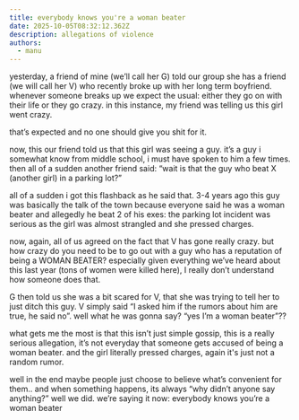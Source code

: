 ```yaml
---
title: everybody knows you're a woman beater
date: 2025-10-05T08:32:12.362Z
description: allegations of violence
authors:
  - manu
---
```

yesterday, a friend of mine (we’ll call her G) told our group she has a friend (we will call her V) who recently broke up with her long term boyfriend. whenever someone breaks up we expect the usual: either they go on with their life or they go crazy. in this instance, my friend was telling us this girl went crazy.

that’s expected and no one should give you shit for it.

now, this our friend told us that this girl was seeing a guy. it’s a guy i somewhat know from middle school, i must have spoken to him a few times. then all of a sudden another friend said: “wait is that the guy who beat X (another girl) in a parking lot?”

all of a sudden i got this flashback as he said that. 3-4 years ago this guy was basically the talk of the town because everyone said he was a woman beater and allegedly he beat 2 of his exes: the parking lot incident was serious as the girl was almost strangled and she pressed charges. 

now, again, all of us agreed on the fact that V has gone really crazy. but how crazy do you need to be to go out with a guy who has a reputation of being a WOMAN BEATER? especially given everything we’ve heard about this last year (tons of women were killed here), I really don’t understand how someone does that. 

G then told us she was a bit scared for V, that she was trying to tell her to just ditch this guy. V simply said “I asked him if the rumors about him are true, he said no”. well what he was gonna say? “yes I’m a woman beater”?? 

what gets me the most is that this isn’t just simple gossip, this is a really serious allegation, it’s not everyday that someone gets accused of being a woman beater. and the girl literally pressed charges, again it's just not a random rumor.

well in the end maybe people just choose to believe what’s convenient for them.. and when something happens, its always “why didn’t anyone say anything?” well we did. we’re saying it now: everybody knows you’re a woman beater
